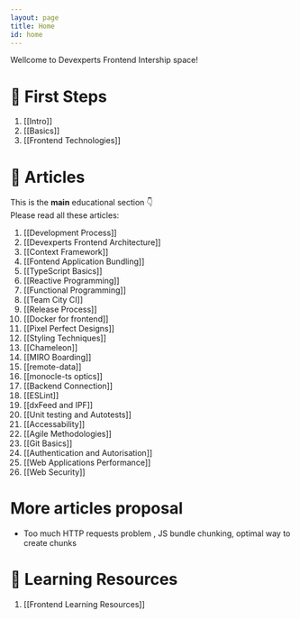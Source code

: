 ```yaml
---
layout: page
title: Home
id: home
---
```

Wellcome to Devexperts Frontend Intership space!

# 🚀 First Steps
1. [[Intro]]
2. [[Basics]]
3. [[Frontend Technologies]]

# 📙 Articles
This is the **main** educational section 👇  
Please read all these articles:
1. [[Development Process]]
2. [[Devexperts Frontend Architecture]]
3. [[Context Framework]]
4. [[Fontend Application Bundling]]
5. [[TypeScript Basics]]
6. [[Reactive Programming]]
7. [[Functional Programming]]
8. [[Team City CI]]
9. [[Release Process]]
10. [[Docker for frontend]]
11. [[Pixel Perfect Designs]]
12. [[Styling Techniques]]
13. [[Chameleon]]
14. [[MIRO Boarding]]
15. [[remote-data]]
16. [[monocle-ts optics]]
17. [[Backend Connection]]
18. [[ESLint]]
19. [[dxFeed and IPF]]
20. [[Unit testing and Autotests]]
21. [[Accessability]]
22. [[Agile Methodologies]]
23. [[Git Basics]]
24. [[Authentication and Autorisation]]
25. [[Web Applications Performance]]
26. [[Web Security]]

# More articles proposal
- Too much HTTP requests problem , JS bundle chunking, optimal way to create chunks

# 🔗 Learning Resources
1. [[Frontend Learning Resources]]
